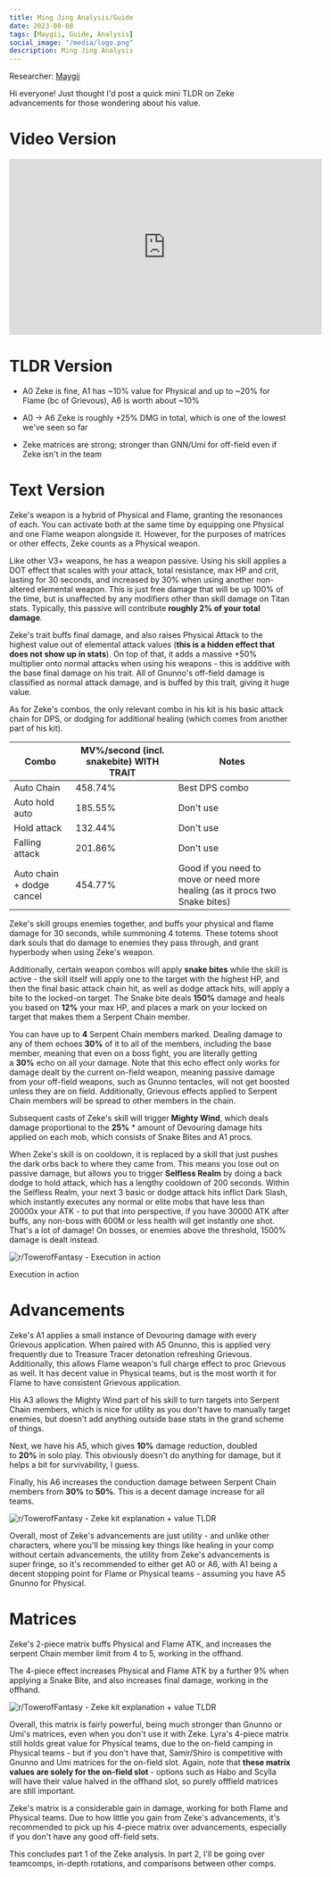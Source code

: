 ```yaml
---
title: Ming Jing Analysis/Guide
date: 2023-08-08
tags: [Maygii, Guide, Analysis]
social_image: "/media/logo.png"
description: Ming Jing Analysis
---
```


Researcher: [Maygii](https://maygi.carrd.co/)

Hi everyone! Just thought I'd post a quick mini TLDR on Zeke advancements for those wondering about his value.

# Video Version

<iframe width="560" height="315" src="https://www.youtube.com/embed/gofAmx3N_pM" title="YouTube video player" frameborder="0" allow="accelerometer; autoplay; clipboard-write; encrypted-media; gyroscope; picture-in-picture; web-share" allowfullscreen></iframe>

# TLDR Version

- A0 Zeke is fine, A1 has ~10% value for Physical and up to ~20% for Flame (bc of Grievous), A6 is worth about ~10%

- A0 -> A6 Zeke is roughly +25% DMG in total, which is one of the lowest we've seen so far

- Zeke matrices are strong; stronger than GNN/Umi for off-field even if Zeke isn't in the team

# Text Version

Zeke's weapon is a hybrid of Physical and Flame, granting the resonances of each. You can activate both at the same time by equipping one Physical and one Flame weapon alongside it. However, for the purposes of matrices or other effects, Zeke counts as a Physical weapon.

Like other V3+ weapons, he has a weapon passive. Using his skill applies a DOT effect that scales with your attack, total resistance, max HP and crit, lasting for 30 seconds, and increased by 30% when using another non-altered elemental weapon. This is just free damage that will be up 100% of the time, but is unaffected by any modifiers other than skill damage on Titan stats. Typically, this passive will contribute **roughly 2% of your total damage**.

Zeke's trait buffs final damage, and also raises Physical Attack to the highest value out of elemental attack values (**this is a hidden effect that does not show up in stats**). On top of that, it adds a massive +50% multiplier onto normal attacks when using his weapons - this is additive with the base final damage on his trait. All of Gnunno's off-field damage is classified as normal attack damage, and is buffed by this trait, giving it huge value.

As for Zeke's combos, the only relevant combo in his kit is his basic attack chain for DPS, or dodging for additional healing (which comes from another part of his kit).

| Combo                     | MV%/second (incl. snakebite) WITH TRAIT | Notes                                                                       |
| ------------------------- | --------------------------------------- | --------------------------------------------------------------------------- |
| Auto Chain                | 458.74%                                 | Best DPS combo                                                              |
| Auto hold auto            | 185.55%                                 | Don't use                                                                   |
| Hold attack               | 132.44%                                 | Don't use                                                                   |
| Falling attack            | 201.86%                                 | Don't use                                                                   |
| Auto chain + dodge cancel | 454.77%                                 | Good if you need to move or need more healing (as it procs two Snake bites) |

Zeke's skill groups enemies together, and buffs your physical and flame damage for 30 seconds, while summoning 4 totems. These totems shoot dark souls that do damage to enemies they pass through, and grant hyperbody when using Zeke's weapon.

Additionally, certain weapon combos will apply **snake bites** while the skill is active - the skill itself will apply one to the target with the highest HP, and then the final basic attack chain hit, as well as dodge attack hits, will apply a bite to the locked-on target. The Snake bite deals **150%** damage and heals you based on **12%** your max HP, and places a mark on your locked on target that makes them a Serpent Chain member.

You can have up to **4** Serpent Chain members marked. Dealing damage to any of them echoes **30%** of it to all of the members, including the base member, meaning that even on a boss fight, you are literally getting a **30%** echo on all your damage. Note that this echo effect only works for damage dealt by the current on-field weapon, meaning passive damage from your off-field weapons, such as Gnunno tentacles, will not get boosted unless they are on field. Additionally, Grievous effects applied to Serpent Chain members will be spread to other members in the chain.

Subsequent casts of Zeke's skill will trigger **Mighty Wind**, which deals damage proportional to the **25%** \* amount of Devouring damage hits applied on each mob, which consists of Snake Bites and A1 procs.

When Zeke's skill is on cooldown, it is replaced by a skill that just pushes the dark orbs back to where they came from. This means you lose out on passive damage, but allows you to trigger **Selfless Realm** by doing a back dodge to hold attack, which has a lengthy cooldown of 200 seconds. Within the Selfless Realm, your next 3 basic or dodge attack hits inflict Dark Slash, which instantly executes any normal or elite mobs that have less than 20000x your ATK - to put that into perspective, if you have 30000 ATK after buffs, any non-boss with 600M or less health will get instantly one shot. That's a lot of damage! On bosses, or enemies above the threshold, 1500% damage is dealt instead.

![r/TowerofFantasy - Execution in action](https://preview.redd.it/zeke-kit-explanation-value-tldr-v0-n1sup8tpxxgb1.png?width=845&format=png&auto=webp&s=2cf808ddebe36b53384a0db4d368b7b0b4e337cc)

Execution in action

# Advancements

Zeke's A1 applies a small instance of Devouring damage with every Grievous application. When paired with A5 Gnunno, this is applied very frequently due to Treasure Tracer detonation refreshing Grievous. Additionally, this allows Flame weapon's full charge effect to proc Grievous as well. It has decent value in Physical teams, but is the most worth it for Flame to have consistent Grievous application.

His A3 allows the Mighty Wind part of his skill to turn targets into Serpent Chain members, which is nice for utility as you don't have to manually target enemies, but doesn't add anything outside base stats in the grand scheme of things.

Next, we have his A5, which gives **10%** damage reduction, doubled to **20%** in solo play. This obviously doesn't do anything for damage, but it helps a bit for survivability, I guess.

Finally, his A6 increases the conduction damage between Serpent Chain members from **30%** to **50%**. This is a decent damage increase for all teams.

![r/TowerofFantasy - Zeke kit explanation + value TLDR](https://preview.redd.it/zeke-kit-explanation-value-tldr-v0-owq57w7cyxgb1.png?width=919&format=png&auto=webp&s=42803ae76e1b5033b1e97d0a692538757c5e6145)

Overall, most of Zeke's advancements are just utility - and unlike other characters, where you'll be missing key things like healing in your comp without certain advancements, the utility from Zeke's advancements is super fringe, so it's recommended to either get A0 or A6, with A1 being a decent stopping point for Flame or Physical teams - assuming you have A5 Gnunno for Physical.

# Matrices

Zeke's 2-piece matrix buffs Physical and Flame ATK, and increases the serpent Chain member limit from 4 to 5, working in the offhand.

The 4-piece effect increases Physical and Flame ATK by a further 9% when applying a Snake Bite, and also increases final damage, working in the offhand.

![r/TowerofFantasy - Zeke kit explanation + value TLDR](https://preview.redd.it/zeke-kit-explanation-value-tldr-v0-fuwf2rj5yxgb1.png?width=1004&format=png&auto=webp&s=6b62b3e4b191013e72c490ad4c77737c191358da)

Overall, this matrix is fairly powerful, being much stronger than Gnunno or Umi's matrices, even when you don't use it with Zeke. Lyra's 4-piece matrix still holds great value for Physical teams, due to the on-field camping in Physical teams - but if you don't have that, Samir/Shiro is competitive with Gnunno and Umi matrices for the on-field slot. Again, note that **these matrix values are solely for the on-field slot** - options such as Habo and Scylla will have their value halved in the offhand slot, so purely offfield matrices are still important.

Zeke's matrix is a considerable gain in damage, working for both Flame and Physical teams. Due to how little you gain from Zeke's advancements, it's recommended to pick up his 4-piece matrix over advancements, especially if you don't have any good off-field sets.

This concludes part 1 of the Zeke analysis. In part 2, I'll be going over teamcomps, in-depth rotations, and comparisons between other comps.

